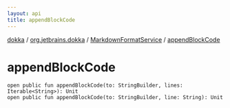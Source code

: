 ```yaml
---
layout: api
title: appendBlockCode
---
```

[dokka](../../index.html) / [org.jetbrains.dokka](../index.html) / [MarkdownFormatService](index.html) / [appendBlockCode](appendBlockCode.html)


# appendBlockCode



```
open public fun appendBlockCode(to: StringBuilder, lines: Iterable<String>): Unit
open public fun appendBlockCode(to: StringBuilder, line: String): Unit
```

